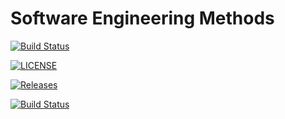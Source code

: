 # Software Engineering Methods 

[![Build Status](https://travis-ci.com/KrisTnv/sem.svg?branch=master)](https://travis-ci.com/KrisTnv/sem)

[![LICENSE](https://img.shields.io/github/license/KrisTnv/sem.svg?style=flat-square)](https://github.com/KrisTnv/sem/blob/master/LICENSE)

[![Releases](https://img.shields.io/github/release/KrisTnv/sem/all.svg?style=flat-square)](https://github.com/KrisTnv/sem/releases)

[![Build Status](https://travis-ci.com/KrisTnv/sem.svg?branch=develop)](https://travis-ci.com/KrisTnv/sem)